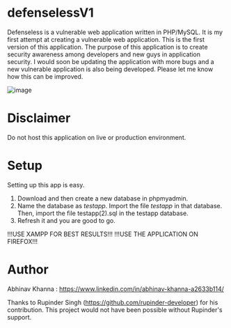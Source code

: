 # defenselessV1
Defenseless is a vulnerable web application written in PHP/MySQL. It is my first attempt at creating a vulnerable web application. This is the first version of this application. The purpose of this application is to create security awareness among developers and new guys in application security. I would soon be updating the application with more bugs and a new vulnerable application is also being developed. Please let me know how this can be improved. 

![image](https://user-images.githubusercontent.com/70256749/91271860-727c1080-e798-11ea-8ed1-6e2a7b7516dd.png)

# Disclaimer
Do not host this application on live or production environment.

# Setup
Setting up this app is easy. 
1. Download and then create a new database in phpmyadmin.
2. Name the database as *testapp*. Import the file *testapp* in that database. Then, import the file testapp(2).sql in the testapp database.
3. Refresh it and you are good to go. 

!!!USE XAMPP FOR BEST RESULTS!!!
!!!USE THE APPLICATION ON FIREFOX!!! 

# Author
Abhinav Khanna : https://www.linkedin.com/in/abhinav-khanna-a2633b114/

Thanks to Rupinder Singh (https://github.com/rupinder-developer) for his contribution. This project would not have been possible without Rupinder's support. 
